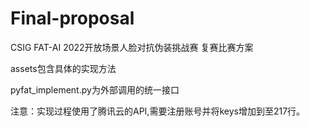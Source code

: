 # Final-proposal
CSIG FAT-AI 2022开放场景人脸对抗伪装挑战赛 复赛比赛方案

assets包含具体的实现方法

pyfat_implement.py为外部调用的统一接口

注意：实现过程使用了腾讯云的API,需要注册账号并将keys增加到至217行。
